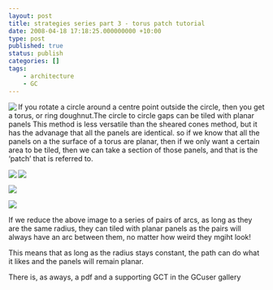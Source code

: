 ```yaml
---
layout: post
title: strategies series part 3 - torus patch tutorial
date: 2008-04-18 17:18:25.000000000 +10:00
type: post
published: true
status: publish
categories: []
tags:
    - architecture
    - GC
---
```


<p><img src="{{ site.baseurl }}/assets/1332745021_3424604d16_m.jpg" align="left" /> If you rotate a circle around a centre point outside the circle, then you get a torus, or ring doughnut.The circle to circle gaps can be tiled with planar panels This method is less versatile than the sheared cones method, but it has the advanage that all the panels are identical. so if we know that all the panels on a the surface of a torus are planar, then if we only want a certain area to be tiled, then we can take a section of those panels, and that is the ‘patch’ that is referred to.</p>
<p> </p>
<p><img src="{{ site.baseurl }}/assets/2422608747_f0ce2c1e16_o.jpg" align="left" /></p>
<p><img src="{{ site.baseurl }}/assets/2423423480_4c151712a9_o.jpg" /></p>
<p><img src="{{ site.baseurl }}/assets/2423423510_41bdfa5e7e_o.jpg" /></p>
<p><img src="{{ site.baseurl }}/assets/2422706549_c3866cf2d7.jpg" /></p>
<p>If we reduce the above image to a series of pairs of arcs, as long as they are the same radius, they can tiled with planar panels as the pairs will always have an arc between them, no matter how weird they mgiht look!</p>
<p>This means that as long as the radius stays constant, the path can do what it likes and the panels will remain planar.</p>
<p>There is, as aways, a pdf and a supporting GCT in the GCuser gallery</p>
